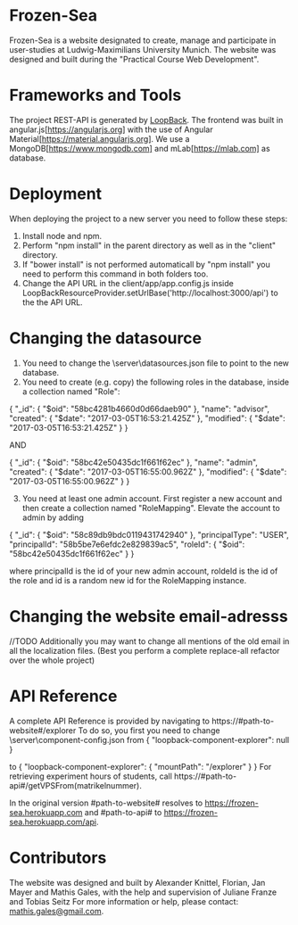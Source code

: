 # Frozen-Sea

Frozen-Sea is a website designated to create, manage and participate in user-studies at Ludwig-Maximilians University Munich. The website was designed and built during the "Practical Course Web Development".

# Frameworks and Tools
The project REST-API is generated by [LoopBack](http://loopback.io).
The frontend was built in angular.js[https://angularjs.org] with the use of Angular Material[https://material.angularjs.org].
We use a MongoDB[https://www.mongodb.com] and mLab[https://mlab.com] as database.

# Deployment
When deploying the project to a new server you need to follow these steps:
1) Install node and npm.
2) Perform "npm install" in the parent directory as well as in the "client" directory.
3) If "bower install" is not performed automaticall by "npm install" you need to perform this command in both folders too.
4) Change the API URL in the client/app/app.config.js inside LoopBackResourceProvider.setUrlBase('http://localhost:3000/api') to the the API URL.

# Changing the datasource
1) You need to change the \server\datasources.json file to point to the new database.
2) You need to create (e.g. copy) the following roles in the database, inside a collection named "Role": 

{
    "_id": {
        "$oid": "58bc4281b4660d0d66daeb90"
    },
    "name": "advisor",
    "created": {
        "$date": "2017-03-05T16:53:21.425Z"
    },
    "modified": {
        "$date": "2017-03-05T16:53:21.425Z"
    }
}

AND

{
    "_id": {
        "$oid": "58bc42e50435dc1f661f62ec"
    },
    "name": "admin",
    "created": {
        "$date": "2017-03-05T16:55:00.962Z"
    },
    "modified": {
        "$date": "2017-03-05T16:55:00.962Z"
    }
}

3) You need at least one admin account. First register a new account and then create a collection named "RoleMapping". Elevate the account to admin by adding

{
    "_id": {
        "$oid": "58c89db9bdc0119431742940"
    },
    "principalType": "USER",
    "principalId": "58b5be7e6efdc2e829839ac5",
    "roleId": {
        "$oid": "58bc42e50435dc1f661f62ec"
    }
}

where principalId is the id of your new admin account, roldeId is the id of the role and id is a random new id for the RoleMapping instance.
 
# Changing the website email-adresss
//TODO
Additionally you may want to change all mentions of the old email in all the localization files. (Best you perform a complete replace-all refactor over the whole project)

# API Reference
A complete API Reference is provided by navigating to https://#path-to-website#/explorer
To do so, you first you need to change \server\component-config.json from
{
  "loopback-component-explorer": null
}

to {
  "loopback-component-explorer": {
    "mountPath": "/explorer"
  }
}
For retrieving experiment hours of students, call https://#path-to-api#/getVPSFrom(matrikelnummer).

In the original version #path-to-website# resolves to https://frozen-sea.herokuapp.com and #path-to-api# to https://frozen-sea.herokuapp.com/api.

# Contributors
The website was designed and built by Alexander Knittel, Florian, Jan Mayer and Mathis Gales, with the help and supervision of Juliane Franze and Tobias Seitz
For more information or help, please contact: mathis.gales@gmail.com.



